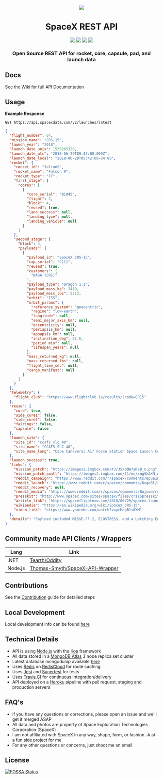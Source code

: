 <p align="center"><img src="https://i.imgur.com/ympu8t5.jpg"></p>

<h1 align="center">SpaceX REST API</h1>

<p align="center">
<a href="https://travis-ci.org/r-spacex/SpaceX-API"><img src="https://img.shields.io/travis/r-spacex/SpaceX-API.svg?style=flat-square"></a>
<a href="https://hub.docker.com/r/jakewmeyer/spacex-api/"><img src="https://img.shields.io/docker/build/jakewmeyer/spacex-api.svg?style=flat-square"></a>
<a href="https://github.com/r-spacex/SpaceX-API/releases"><img src="https://img.shields.io/github/release/r-spacex/SpaceX-API.svg?style=flat-square"></a>
<a href="https://en.wikipedia.org/wiki/Representational_state_transfer"><img src="https://img.shields.io/badge/interface-REST-brightgreen.svg?style=flat-square"></a>
</p>

<h3 align="center">Open Source REST API for rocket, core, capsule, pad, and launch data</h3>

## Docs
See the [Wiki](https://github.com/r-spacex/SpaceX-API/wiki) for full API Documentation

## Usage

**Example Response**

```http
GET https://api.spacexdata.com/v2/launches/latest
```

```json
{
  "flight_number": 64,
  "mission_name": "CRS-15",
  "launch_year": "2018",
  "launch_date_unix": 1530265320,
  "launch_date_utc": "2018-06-29T09:42:00.000Z",
  "launch_date_local": "2018-06-29T05:42:00-04:00",
  "rocket": {
    "rocket_id": "falcon9",
    "rocket_name": "Falcon 9",
    "rocket_type": "FT",
    "first_stage": {
      "cores": [
        {
          "core_serial": "B1045",
          "flight": 2,
          "block": 4,
          "reused": true,
          "land_success": null,
          "landing_type": null,
          "landing_vehicle": null
        }
      ]
    },
    "second_stage": {
      "block": 4,
      "payloads": [
        {
          "payload_id": "SpaceX CRS-15",
          "cap_serial": "C111",
          "reused": true,
          "customers": [
            "NASA (CRS)"
          ],
          "payload_type": "Dragon 1.1",
          "payload_mass_kg": 2410,
          "payload_mass_lbs": 5313,
          "orbit": "ISS",
          "orbit_params": {
            "reference_system": "geocentric",
            "regime": "low-earth",
            "longitude": null,
            "semi_major_axis_km": null,
            "eccentricity": null,
            "periapsis_km": null,
            "apoapsis_km": null,
            "inclination_deg": 51.6,
            "period_min": null,
            "lifespan_years": null
          },
          "mass_returned_kg": null,
          "mass_returned_lbs": null,
          "flight_time_sec": null,
          "cargo_manifest": null
        }
      ]
    }
  },
  "telemetry": {
    "flight_club": "https://www.flightclub.io/results/?code=CR15"
  },
  "reuse": {
    "core": true,
    "side_core1": false,
    "side_core2": false,
    "fairings": false,
    "capsule": false
  },
  "launch_site": {
    "site_id": "ccafs_slc_40",
    "site_name": "CCAFS SLC 40",
    "site_name_long": "Cape Canaveral Air Force Station Space Launch Complex 40"
  },
  "launch_success": true,
  "links": {
    "mission_patch": "https://images2.imgbox.com/43/35/0QW7yRsB_o.png",
    "mission_patch_small": "https://images2.imgbox.com/11/ec/xng5hAXN_o.png",
    "reddit_campaign": "https://www.reddit.com/r/spacex/comments/8pua1m/crs15_launch_campaign_thread/",
    "reddit_launch": "https://www.reddit.com/r/spacex/comments/8ugo3l/rspacex_crs15_official_launch_discussion_updates",
    "reddit_recovery": null,
    "reddit_media": "https://www.reddit.com/r/spacex/comments/8ujcwo/rspacex_crs15_media_thread_videos_images_gifs/",
    "presskit": "http://www.spacex.com/sites/spacex/files/crs15presskit.pdf",
    "article_link": "https://spaceflightnow.com/2018/06/29/spacex-launches-ai-enabled-robot-companion-vegetation-monitor-to-space-station/",
    "wikipedia": "https://en.wikipedia.org/wiki/SpaceX_CRS-15",
    "video_link": "https://www.youtube.com/watch?v=ycMagB1s8XM"
  },
  "details": "Payload included MISSE-FF 2, ECOSTRESS, and a Latching End Effector. The refurbished booster featured a record 2.5 months period turnaround from its original launch of the TESS satellite — the fastest previous was 4.5 months. This was the last commercial flight of a Block 4 booster, which was expended into the Atlantic without landing legs and grid fins."
}
```

## Community made API Clients / Wrappers
| Lang  | Link |
| ------------- | ------------- |
| .NET  | [Tearth/Oddity](https://github.com/Tearth/Oddity) |
| Node.js  | [Thomas-Smyth/SpaceX-API-Wrapper](https://github.com/Thomas-Smyth/SpaceX-API-Wrapper) |

## Contributions
See the [Contribution](https://github.com/r-spacex/SpaceX-API/blob/master/CONTRIBUTING.md) guide for detailed steps

## Local Development
Local development info can be found [here](https://github.com/r-spacex/SpaceX-API/wiki/Local-Development)

## Technical Details
* API is using [Node.js](https://nodejs.org/en/) with the [Koa](http://koajs.com/) framework
* All data stored in a [MongoDB Atlas](https://www.mongodb.com/cloud/atlas) 3 node replica set cluster
* Latest database mongodump available [here](https://drive.google.com/drive/folders/0B2DdgKR4GR4xdk1sRGowcUZXeE0?usp=sharing)
* Uses [Redis](https://redis.io/) on [RedisCloud](https://redislabs.com/redis-enterprise/cloud/) for route caching
* Uses [Jest](https://facebook.github.io/jest/) and [Supertest](https://github.com/visionmedia/supertest) for tests
* Uses [Travis CI](https://travis-ci.org/) for continuous integration/delivery
* API deployed on a [Heroku](https://www.heroku.com/) pipeline with pull request, staging and production servers

## FAQ's
* If you have any questions or corrections, please open an issue and we'll get it merged ASAP
* All data and photos are property of Space Exploration Technologies Corporation (SpaceX)
* I am not affiliated with SpaceX in any way, shape, form, or fashion. Just a fun side project for me
* For any other questions or concerns, just shoot me an email

## License
[![FOSSA Status](https://app.fossa.io/api/projects/git%2Bgithub.com%2Fr-spacex%2FSpaceX-API.svg?type=large)](https://app.fossa.io/projects/git%2Bgithub.com%2Fr-spacex%2FSpaceX-API?ref=badge_large)